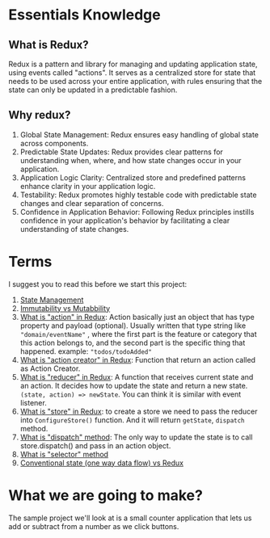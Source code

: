 # Essentials Knowledge

## What is Redux?
Redux is a pattern and library for managing and updating application state, using events called "actions". It serves as a centralized store for state that needs to be used across your entire application, with rules ensuring that the state can only be updated in a predictable fashion.

## Why redux?
1. Global State Management: Redux ensures easy handling of global state across components.
2. Predictable State Updates: Redux provides clear patterns for understanding when, where, and how state changes occur in your application.
3. Application Logic Clarity: Centralized store and predefined patterns enhance clarity in your application logic.
4. Testability: Redux promotes highly testable code with predictable state changes and clear separation of concerns.
5. Confidence in Application Behavior: Following Redux principles instills confidence in your application's behavior by facilitating a clear understanding of state changes.

# Terms
I suggest you to read this before we start this project:
1. [State Management](https://redux.js.org/tutorials/essentials/part-1-overview-concepts#state-management)
2. [Immutability vs Mutabbility](https://redux.js.org/tutorials/essentials/part-1-overview-concepts#immutability)
3. [What is "action" in Redux](https://redux.js.org/tutorials/essentials/part-1-overview-concepts#actions): Action basically just an object that has type property and payload (optional). Usually written that type string like `"domain/eventName"` , where the first part is the feature or category that this action belongs to, and the second part is the specific thing that happened. example: `"todos/todoAdded"`
4. [What is "action creator" in Redux](https://redux.js.org/tutorials/essentials/part-1-overview-concepts#actions): Function that return an action called as Action Creator.
5. [What is "reducer" in Redux](https://redux.js.org/tutorials/essentials/part-1-overview-concepts#reducers): A function that receives current state and an action. It decides how to update the state and return a new state. `(state, action) => newState`. You can think it is similar with event listener.
6. [What is "store" in Redux](https://redux.js.org/tutorials/essentials/part-1-overview-concepts#store): to create a store we need to pass the reducer into `ConfigureStore()` function. And it will return `getState`, `dispatch` method.
7. [What is "dispatch" method](https://redux.js.org/tutorials/essentials/part-1-overview-concepts#dispatch): The only way to update the state is to call store.dispatch() and pass in an action object.
8. [What is "selector" method](https://redux.js.org/tutorials/essentials/part-1-overview-concepts#selectors)
9. [Conventional state (one way data flow) vs Redux](https://redux.js.org/tutorials/essentials/part-1-overview-concepts#redux-application-data-flow)

# What we are going to make?
The sample project we'll look at is a small counter application that lets us add or subtract from a number as we click buttons.


